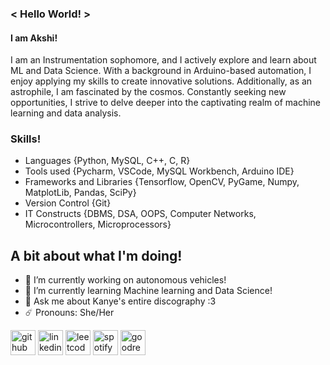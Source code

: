 ### < Hello World! >
#### I am Akshi!

I am an Instrumentation sophomore, and I actively explore and learn about ML and Data Science. With a background in Arduino-based automation, I enjoy applying my skills to create innovative solutions. Additionally, as an astrophile, I am fascinated by the cosmos. Constantly seeking new opportunities, I strive to delve deeper into the captivating realm of machine learning and data analysis.

### Skills!
- Languages {Python, MySQL, C++, C, R}
- Tools used {Pycharm, VSCode, MySQL Workbench, Arduino IDE}
- Frameworks and Libraries {Tensorflow, OpenCV, PyGame, Numpy, MatplotLib, Pandas, SciPy}
- Version Control {Git}
- IT Constructs {DBMS, DSA, OOPS, Computer Networks, Microcontrollers, Microprocessors}


## A bit about what I'm doing!
- 🔭 I’m currently working on autonomous vehicles!
- 📖 I’m currently learning Machine learning and Data Science! 
- 🎵 Ask me about Kanye's entire discography :3 
- ☄️ Pronouns: She/Her 


[<img src='https://icon-library.com/images/github-icon-white/github-icon-white-6.jpg' alt='github' height='40'>](https://github.com/UdtaPakshi)  [<img src='https://iconsplace.com/wp-content/uploads/_icons/ffffff/256/png/linkedin-icon-18-256.png' alt='linkedin' height='40'>](https://www.linkedin.com/in/https://www.linkedin.com/in/akshi-dashottar-73698623a//)  [<img src='https://cdn.iconscout.com/icon/free/png-256/free-leetcode-3772786-3146919.png' alt='leetcode' height='40'>](https://leetcode.com/Akshi_Dashottar/)  [<img src='https://storage.googleapis.com/pr-newsroom-wp/1/2018/11/Spotify_Logo_CMYK_Green-768x231.png' alt='spotify' height='40'>](https://open.spotify.com/user/v1tvo0rmut1jconetulez1etf?si=8057a40ac29545c7)  [<img src='https://icons.iconarchive.com/icons/limav/flat-gradient-social/256/Goodreads-icon.png' alt='goodreads' height='40'>](https://www.goodreads.com/user/show/123540721-akshi-dashottar)  
